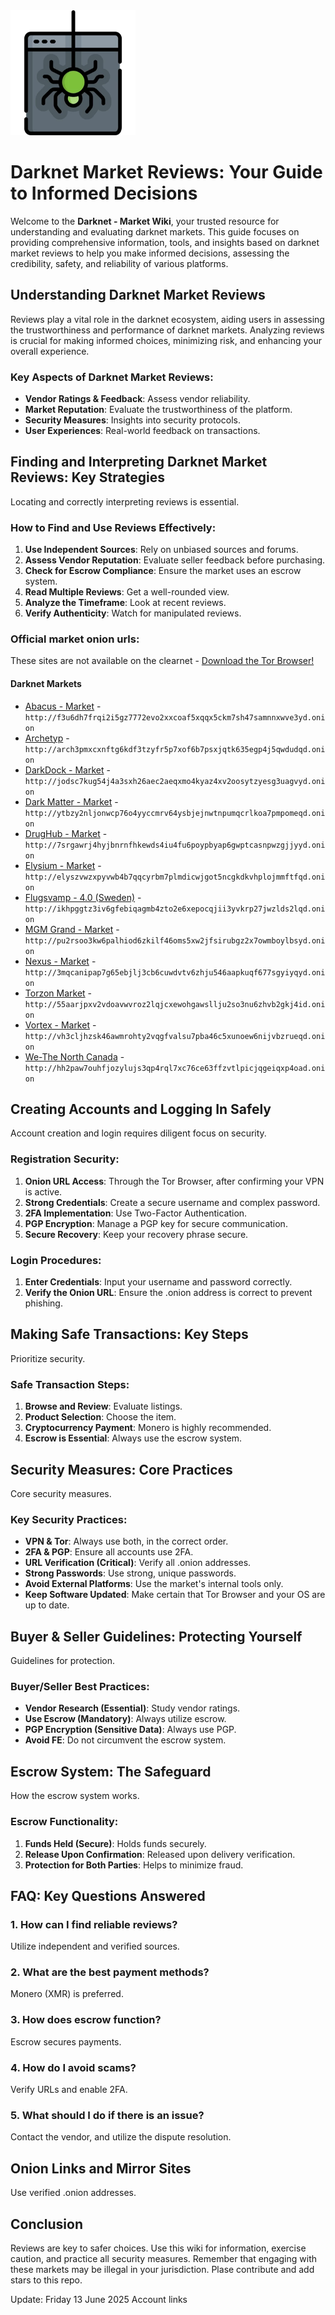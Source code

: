 <img src="/resources/layout.webp" width="200">

# Darknet Market Reviews: Your Guide to Informed Decisions

Welcome to the **Darknet - Market Wiki**, your trusted resource for understanding and evaluating darknet markets. This guide focuses on providing comprehensive information, tools, and insights based on darknet market reviews to help you make informed decisions, assessing the credibility, safety, and reliability of various platforms.

## Understanding Darknet Market Reviews

Reviews play a vital role in the darknet ecosystem, aiding users in assessing the trustworthiness and performance of darknet markets. Analyzing reviews is crucial for making informed choices, minimizing risk, and enhancing your overall experience.

### Key Aspects of Darknet Market Reviews:
-   **Vendor Ratings & Feedback**: Assess vendor reliability.
-   **Market Reputation**: Evaluate the trustworthiness of the platform.
-   **Security Measures**: Insights into security protocols.
-   **User Experiences**: Real-world feedback on transactions.

## Finding and Interpreting Darknet Market Reviews: Key Strategies

Locating and correctly interpreting reviews is essential.

### How to Find and Use Reviews Effectively:
1.  **Use Independent Sources**: Rely on unbiased sources and forums.
2.  **Assess Vendor Reputation**: Evaluate seller feedback before purchasing.
3.  **Check for Escrow Compliance**: Ensure the market uses an escrow system.
4.  **Read Multiple Reviews**: Get a well-rounded view.
5.  **Analyze the Timeframe**: Look at recent reviews.
6.  **Verify Authenticity**: Watch for manipulated reviews.

### Official market onion urls:
These sites are not available on the clearnet - [Download the Tor Browser!](https://www.torproject.org/download/)

#### Darknet Markets

*   [Abacus - Market](http://f3u6dh7frqi2i5gz7772evo2xxcoaf5xqqx5ckm7sh47samnnxwve3yd.onion) - `http://f3u6dh7frqi2i5gz7772evo2xxcoaf5xqqx5ckm7sh47samnnxwve3yd.onion`
*   [Archetyp](@archetyp) - `http://arch3pmxcxnftg6kdf3tzyfr5p7xof6b7psxjqtk635egp4j5qwdudqd.onion`
*   [DarkDock - Market](http://jodsc7kug54j4a3sxh26aec2aeqxmo4kyaz4xv2oosytzyesg3uagvyd.onion) - `http://jodsc7kug54j4a3sxh26aec2aeqxmo4kyaz4xv2oosytzyesg3uagvyd.onion`
*   [Dark Matter - Market](http://ytbzy2nljonwcp76o4yyccmrv64ysbjejnwtnpumqcrlkoa7pmpomeqd.onion) - `http://ytbzy2nljonwcp76o4yyccmrv64ysbjejnwtnpumqcrlkoa7pmpomeqd.onion`
*   [DrugHub - Market](http://7srgawrj4hyjbnrnfhkewds4iu4fu6poypbyap6gwptcasnpwzgjjyyd.onion) - `http://7srgawrj4hyjbnrnfhkewds4iu4fu6poypbyap6gwptcasnpwzgjjyyd.onion`
*   [Elysium - Market](http://elyszvwzxpyvwb4b7qqcyrbm7plmdicwjgot5ncgkdkvhplojmmftfqd.onion) - `http://elyszvwzxpyvwb4b7qqcyrbm7plmdicwjgot5ncgkdkvhplojmmftfqd.onion`
*   [Flugsvamp - 4.0 (Sweden)](http://ikhpggtz3iv6gfebiqagmb4zto2e6xepocqjii3yvkrp27jwzlds2lqd.onion) - `http://ikhpggtz3iv6gfebiqagmb4zto2e6xepocqjii3yvkrp27jwzlds2lqd.onion`
*   [MGM Grand - Market](http://pu2rsoo3kw6palhiod6zkilf46oms5xw2jfsirubgz2x7owmboylbsyd.onion) - `http://pu2rsoo3kw6palhiod6zkilf46oms5xw2jfsirubgz2x7owmboylbsyd.onion`
*   [Nexus - Market](http://3mqcanipap7g65ebjlj3cb6cuwdvtv6zhju546aapkuqf677sgyiyqyd.onion) - `http://3mqcanipap7g65ebjlj3cb6cuwdvtv6zhju546aapkuqf677sgyiyqyd.onion`
*   [Torzon Market](http://55aarjpxv2vdoavwvroz2lqjcxewohgawsllju2so3nu6zhvb2gkj4id.onion) - `http://55aarjpxv2vdoavwvroz2lqjcxewohgawsllju2so3nu6zhvb2gkj4id.onion`
*   [Vortex - Market](http://vh3cljhzsk46awmrohty2vqgfvalsu7pba46c5xunoew6nijvbzrueqd.onion) - `http://vh3cljhzsk46awmrohty2vqgfvalsu7pba46c5xunoew6nijvbzrueqd.onion`
*   [We-The North Canada](http://hh2paw7ouhfjozylujs3qp4rql7xc76ce63ffzvtlpicjqgeiqxp4oad.onion) - `http://hh2paw7ouhfjozylujs3qp4rql7xc76ce63ffzvtlpicjqgeiqxp4oad.onion`

## Creating Accounts and Logging In Safely

Account creation and login requires diligent focus on security.

### Registration Security:
1.  **Onion URL Access**: Through the Tor Browser, after confirming your VPN is active.
2.  **Strong Credentials**: Create a secure username and complex password.
3.  **2FA Implementation**: Use Two-Factor Authentication.
4.  **PGP Encryption**: Manage a PGP key for secure communication.
5.  **Secure Recovery**: Keep your recovery phrase secure.

### Login Procedures:
1.  **Enter Credentials**: Input your username and password correctly.
2.  **Verify the Onion URL**: Ensure the .onion address is correct to prevent phishing.

## Making Safe Transactions: Key Steps

Prioritize security.

### Safe Transaction Steps:
1.  **Browse and Review**: Evaluate listings.
2.  **Product Selection**: Choose the item.
3.  **Cryptocurrency Payment**: Monero is highly recommended.
4.  **Escrow is Essential**: Always use the escrow system.

## Security Measures: Core Practices

Core security measures.

### Key Security Practices:
-   **VPN & Tor**: Always use both, in the correct order.
-   **2FA & PGP**: Ensure all accounts use 2FA.
-   **URL Verification (Critical)**: Verify all .onion addresses.
-   **Strong Passwords**: Use strong, unique passwords.
-   **Avoid External Platforms**: Use the market's internal tools only.
-   **Keep Software Updated**: Make certain that Tor Browser and your OS are up to date.

## Buyer & Seller Guidelines: Protecting Yourself

Guidelines for protection.

### Buyer/Seller Best Practices:
-   **Vendor Research (Essential)**: Study vendor ratings.
-   **Use Escrow (Mandatory)**: Always utilize escrow.
-   **PGP Encryption (Sensitive Data)**: Always use PGP.
-   **Avoid FE**: Do not circumvent the escrow system.

## Escrow System: The Safeguard

How the escrow system works.

### Escrow Functionality:
1.  **Funds Held (Secure)**: Holds funds securely.
2.  **Release Upon Confirmation**: Released upon delivery verification.
3.  **Protection for Both Parties**: Helps to minimize fraud.

## FAQ: Key Questions Answered

### 1. How can I find reliable reviews?
Utilize independent and verified sources.

### 2. What are the best payment methods?
Monero (XMR) is preferred.

### 3. How does escrow function?
Escrow secures payments.

### 4. How do I avoid scams?
Verify URLs and enable 2FA.

### 5. What should I do if there is an issue?
Contact the vendor, and utilize the dispute resolution.

## Onion Links and Mirror Sites

Use verified .onion addresses.

## Conclusion

Reviews are key to safer choices. Use this wiki for information, exercise caution, and practice all security measures. Remember that engaging with these markets may be illegal in your jurisdiction.
Plase contribute and add stars to this repo.



Update:  Friday 13 June 2025 Account links